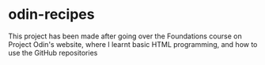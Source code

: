# odin-recipes
This project has been made after going over the Foundations course on Project Odin's website, where I learnt basic HTML programming, and how to use the GitHub repositories